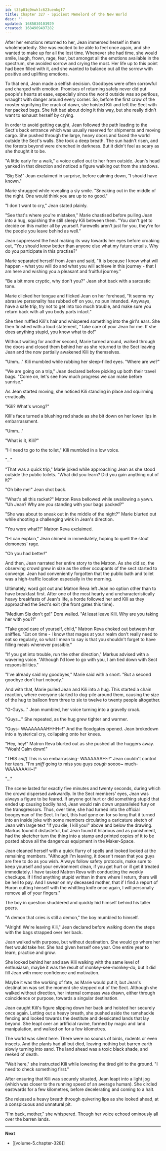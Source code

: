 ```yaml
---
id: t35p01q9mwklc623uenkgf7
title: Chapter 327 - Spiciest Memelord of the New World
desc: ''
updated: 1685030103929
created: 1684909497282
---
```


After her emotions returned to her, Jean immersed herself in them wholeheartedly. She was excited to be able to feel once again, and she wanted to make up for all the lost time. Whenever she had time, she would smile, laugh, frown, rage, fear, but amongst all the emotions available in the spectrum, she avoided sorrow and crying the most. Her life up to this point had been filled with it, and she wanted to balance out all the sorrow with positive and uplifting emotions.

To that end, Jean made a selfish decision. Goodbyes were often sorrowful and charged with emotion. Promises of returning safely never did put people's hearts at ease, especially since the world outside was so perilous, wraught with danger around every corner. So, before the first crow of the rooster signifying the crack of dawn, she hoisted Kili and left the Sect with her packed bags. She felt bad about doing it this way, but she really didn't want to exhaust herself by crying.

In order to avoid getting caught, Jean followed the path leading to the Sect's back entrance which was usually reserved for shipments and moving cargo. She pushed through the large, heavy doors and faced the world outside the Sect's walls. She took a deep breath. The sun hadn't risen, and the forests beyond were drenched in darkness. But it didn't feel as scary as she thought it to be.

"A little early for a walk," a voice called out to her from outside. Jean's head yanked in that direction and noticed a figure walking out from the shadows.

"Big Sis!" Jean exclaimed in surprise, before calming down, "I should have known."

Marie shrugged while revealing a sly smile. "Sneaking out in the middle of the night. One would think you are up to no good."

"I don't want to cry," Jean stated plainly.

"See that's where you're mistaken," Marie chastised before pulling Jean into a hug, squishing the still sleepy Kili between them. "You don't get to decide on this matter all by yourself. Farewells aren't just for you, they're for the people you leave behind as well."

Jean suppressed the heat making its way towards her eyes before croaking out, "You should know better than anyone else what my future entails. Why do you participate in this practise?"

Marie separated herself from Jean and said, "It is because I know what will happen - what you will do and what you will achieve in this journey - that I am here and wishing you a pleasant and fruitful journey."

"Be a bit more cryptic, why don't you?" Jean shot back with a sarcastic tone.

Marie clicked her tongue and flicked Jean on her forehead, "It seems my abrasive personality has rubbed off on you, no pun intended. Anyways, have a safe trip, try not to get into too much trouble, and make sure you return back with all you body parts intact."

She then ruffled Kili's hair and whispered something into the girl's ears. She then finished with a loud statement, "Take care of your Jean for me. If she does anything stupid, you know what to do!"

Without waiting for another second, Marie turned around, walked through the doors and closed them behind her as she returned to the Sect leaving Jean and the now partially awakened Kili by themselves.

"Umm..." Kili mumbled while rubbing her sleep-filled eyes. "Where are we?"

"We are going on a trip," Jean declared before picking up both their travel bags. "Come on, let's see how much progress we can make before sunrise."

As Jean started moving, she noticed Kili standing in place and squirming erratically.

"Kili? What's wrong?"

Kili's face turned a blushing red shade as she bit down on her lower lips in embarrassment.

"Umm..."

"What is it, Kili?"

"I-I need to go to the toilet," Kili mumbled in a low voice.

"..."

"That was a quick trip," Marie joked while approaching Jean as she stood outside the public toilets. "What did you learn? Did you gain anything out of it?"

"Oh bite me!" Jean shot back.

"What's all this racket?" Matron Reva bellowed while swallowing a yawn. "Uh Jean? Why are you standing with your bags packed?"

"She was about to sneak out in the middle of the night?" Marie blurted out while shooting a challenging wink in Jean's direction.

"You were what?!" Matron Reva exclaimed.

"I-I can explain," Jean chimed in immediately, hoping to quell the stout demoness' rage.

"Oh you had better!"

And then, Jean narrated her entire story to the Matron. As she did so, the observing crowd grew in size as the other occupants of the sect started to converge. Jean had conveniently forgotten that the public bath and toilet was a high-traffic location especially in the morning. 

Ultimately, word got out and Matron Reva left Jean no option other than to have breakfast first. After one of the most hearty and uncharacteristically heavy breakfasts of Jean's life, a horde followed her and Kili as they approached the Sect's exit (the front gates this time).

"Medium Sis don't go!" Dora wailed. "At least leave Kili. Why are you taking her with you?!"

"Take good care of yourself, child," Matron Reva choked out between her sniffles. "Eat on time - I know that mages at your realm don't really need to eat so regularly, so what I mean to say is that you shouldn't forget to have filling meals whenever possible."

"If you get into trouble, run the other direction," Markus advised with a wavering voice. "Although I'd love to go with you, I am tied down with Sect responsibilities."

"I've already said my goodbyes," Marie said with a snort. "But a second goodbye don't hurt nobody."

And with that, Marie pulled Jean and Kili into a hug. This started a chain reaction, where everyone started to dog-pile around them, causing the size of the hug to balloon from three to six to twelve to twenty people altogether.

"G-Guys..." Jean mumbled, her voice turning into a gravelly croak.

"Guys..." She repeated, as the hug grew tighter and warmer.

"Guys- WAAAAAAAHHHH~!" And the floodgates opened. Jean brokedown into a hysterical cry, collapsing onto her knees.

"Hey, hey!" Matron Reva blurted out as she pushed all the huggers away. "Woah! Calm down!"

"THIS *sniff* This is so embarrassing- WAAAAAAH~!" Jean couldn't control her tears. "I'm *sniff* going to miss you guys *cough* soooo~ much- WAAAAAAH~!"

"..."

The scene lasted for exactly five minutes and twenty seconds, during which the crowd dispersed awkwardly. In the Sect members' eyes, Jean was always a figure to be feared. If anyone got hurt or did something stupid that ended up causing bodily hard, Jean would rain down unparalleled fury on the transgressors. Thus, over time, she had turned into the official boogeyman of the Sect. In fact, this had gone on for so long that it turned into an inside joke with some members circulating a caricature sketch of Jean with large text "If you die, I kill you!" above and below the drawing. Markus found it distasteful, but Jean found it hilarious and as punishment, had the sketcher turn the thing into a stamp and printed copies of it to be posted above all the dangerous equipment in the Maker-Space.

Jean cleaned herself with a quick flurry of spells and looked looked at the remaining members. "Although I'm leaving, it doesn't mean that you guys are free to do as you wish. Always follow safety protocols, make sure to keep yourself and your environment clean, if you get hurt or ill get it treated immediately. I have tasked Matron Reva with conducting the weekly checkups. If I find anything stupid written in there where I return, there will be hell to pay. And I swear on my deceased mother, that if I find a report of Huron cutting himself with the whittling knife once again, I will personally remove all of your fingers."

The boy in question shuddered and quickly hid himself behind his taller peers.

"A demon that cries is still a demon," the boy mumbled to himself.

"Alright! We're leaving Kili," Jean declared before walking down the steps with the bags strapped over her back.

Jean walked with purpose, but without destination. She would go where her feet would take her. She had given herself one year. One entire year to learn, practice and grow.

She looked behind her and saw Kili walking with the same level of enthusiasm, maybe it was the result of monkey-see-monkey-do, but it did fill Jean with more confidence and motivation.

Maybe it was the working of fate, as Marie would put it, but Jean's destination was set the moment she stepped out of the Sect. Although she walked without direction, her internal compass was drawn, either through coincidence or purpose, towards a singular destination.

Jean caught Kili's figure slipping down her back and hoisted her securely once again. Letting out a heavy breath, she pushed aside the ramshackle fencing and looked towards the destitute and dessicated lands that lay beyond. She leapt over an artificial ravine, formed by magic and land manipulation, and walked on for a few kilometres.

The world was silent here. There were no sounds of birds, rodents or even insects. And the plants had all but died, leaving nothing but barren earth slowly turning into sand. The land ahead was a toxic black shade, and reeked of death.

"Wait here," she instructed Kili while lowering the tired girl to the ground. "I need to check something first."

After ensuring that Kili was securely situated, Jean leapt into a light jog (which was closer to the running speed of an average human). She circled eastwards for a few kilometres, before decelerating and coming to a halt.

She released a heavy breath through quivering lips as she looked ahead, at a conspicuous and unnatural pit. 

"I'm back, mother," she whispered. Though her voice echoed ominously all over the barren lands.

____

**Next**
* [[volume-5.chapter-328]]